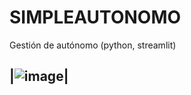 # SIMPLEAUTONOMO
Gestión de autónomo (python, streamlit)

|![image](https://github.com/txebas/SIMPLEAUTONOMO/assets/7387697/dceaada4-70bb-4c12-9e76-bdfe5933e106)|
-


